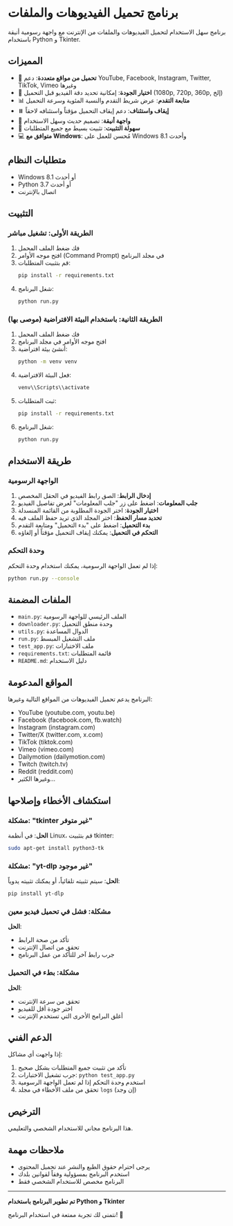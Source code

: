 # برنامج تحميل الفيديوهات والملفات

برنامج سهل الاستخدام لتحميل الفيديوهات والملفات من الإنترنت مع واجهة رسومية أنيقة باستخدام Python و Tkinter.

## المميزات

- 🎥 **تحميل من مواقع متعددة**: دعم YouTube, Facebook, Instagram, Twitter, TikTok, Vimeo وغيرها
- 🎯 **اختيار الجودة**: إمكانية تحديد دقة الفيديو قبل التحميل (1080p, 720p, 360p, إلخ)
- 📊 **متابعة التقدم**: عرض شريط التقدم والنسبة المئوية وسرعة التحميل
- ⏸️ **إيقاف واستئناف**: دعم إيقاف التحميل مؤقتاً واستئنافه لاحقاً
- 🎨 **واجهة أنيقة**: تصميم حديث وسهل الاستخدام
- 🔧 **سهولة التثبيت**: تثبيت بسيط مع جميع المتطلبات
- 💻 **متوافق مع Windows**: مُحسن للعمل على Windows 8.1 وأحدث

## متطلبات النظام

- Windows 8.1 أو أحدث
- Python 3.7 أو أحدث
- اتصال بالإنترنت

## التثبيت

### الطريقة الأولى: تشغيل مباشر

1. فك ضغط الملف المحمل
2. افتح موجه الأوامر (Command Prompt) في مجلد البرنامج
3. قم بتثبيت المتطلبات:
   ```bash
   pip install -r requirements.txt
   ```
4. شغل البرنامج:
   ```bash
   python run.py
   ```

### الطريقة الثانية: باستخدام البيئة الافتراضية (موصى بها)

1. فك ضغط الملف المحمل
2. افتح موجه الأوامر في مجلد البرنامج
3. أنشئ بيئة افتراضية:
   ```bash
   python -m venv venv
   ```
4. فعل البيئة الافتراضية:
   ```bash
   venv\\Scripts\\activate
   ```
5. ثبت المتطلبات:
   ```bash
   pip install -r requirements.txt
   ```
6. شغل البرنامج:
   ```bash
   python run.py
   ```

## طريقة الاستخدام

### الواجهة الرسومية

1. **إدخال الرابط**: الصق رابط الفيديو في الحقل المخصص
2. **جلب المعلومات**: اضغط على زر "جلب المعلومات" لعرض تفاصيل الفيديو
3. **اختيار الجودة**: اختر الجودة المطلوبة من القائمة المنسدلة
4. **تحديد مسار الحفظ**: اختر المجلد الذي تريد حفظ الملف فيه
5. **بدء التحميل**: اضغط على "بدء التحميل" ومتابعة التقدم
6. **التحكم في التحميل**: يمكنك إيقاف التحميل مؤقتاً أو إلغاؤه

### وحدة التحكم

إذا لم تعمل الواجهة الرسومية، يمكنك استخدام وحدة التحكم:

```bash
python run.py --console
```

## الملفات المضمنة

- `main.py`: الملف الرئيسي للواجهة الرسومية
- `downloader.py`: وحدة منطق التحميل
- `utils.py`: الدوال المساعدة
- `run.py`: ملف التشغيل المبسط
- `test_app.py`: ملف الاختبارات
- `requirements.txt`: قائمة المتطلبات
- `README.md`: دليل الاستخدام

## المواقع المدعومة

البرنامج يدعم تحميل الفيديوهات من المواقع التالية وغيرها:

- YouTube (youtube.com, youtu.be)
- Facebook (facebook.com, fb.watch)
- Instagram (instagram.com)
- Twitter/X (twitter.com, x.com)
- TikTok (tiktok.com)
- Vimeo (vimeo.com)
- Dailymotion (dailymotion.com)
- Twitch (twitch.tv)
- Reddit (reddit.com)
- وغيرها الكثير...

## استكشاف الأخطاء وإصلاحها

### مشكلة: "tkinter غير متوفر"
**الحل**: في أنظمة Linux، قم بتثبيت tkinter:
```bash
sudo apt-get install python3-tk
```

### مشكلة: "yt-dlp غير موجود"
**الحل**: سيتم تثبيته تلقائياً، أو يمكنك تثبيته يدوياً:
```bash
pip install yt-dlp
```

### مشكلة: فشل في تحميل فيديو معين
**الحل**: 
- تأكد من صحة الرابط
- تحقق من اتصال الإنترنت
- جرب رابط آخر للتأكد من عمل البرنامج

### مشكلة: بطء في التحميل
**الحل**:
- تحقق من سرعة الإنترنت
- اختر جودة أقل للفيديو
- أغلق البرامج الأخرى التي تستخدم الإنترنت

## الدعم الفني

إذا واجهت أي مشاكل:

1. تأكد من تثبيت جميع المتطلبات بشكل صحيح
2. جرب تشغيل الاختبارات: `python test_app.py`
3. استخدم وحدة التحكم إذا لم تعمل الواجهة الرسومية
4. تحقق من ملف الأخطاء في مجلد `logs` (إن وجد)

## الترخيص

هذا البرنامج مجاني للاستخدام الشخصي والتعليمي.

## ملاحظات مهمة

- يرجى احترام حقوق الطبع والنشر عند تحميل المحتوى
- استخدم البرنامج بمسؤولية وفقاً لقوانين بلدك
- البرنامج مخصص للاستخدام الشخصي فقط

---

**تم تطوير البرنامج باستخدام Python و Tkinter**

نتمنى لك تجربة ممتعة في استخدام البرنامج! 🎉

